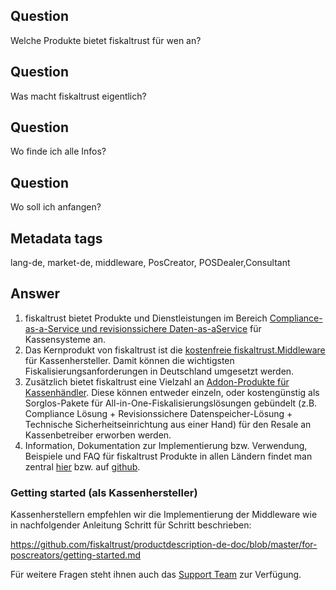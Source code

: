 ## Question

Welche Produkte bietet fiskaltrust für wen an?

## Question

Was macht fiskaltrust eigentlich?

## Question

Wo finde ich alle Infos?

## Question

Wo soll ich anfangen?

## Metadata tags

lang-de, market-de, middleware, PosCreator, POSDealer,Consultant

## Answer

1. fiskaltrust bietet Produkte und Dienstleistungen im Bereich [Compliance-as-a-Service und revisionssichere Daten-as-aService](https://github.com/fiskaltrust/productdescription-de-doc/tree/master/product-service-description) für Kassensysteme an.
2. Das Kernprodukt von fiskaltrust ist die [kostenfreie fiskaltrust.Middleware](https://github.com/fiskaltrust/productdescription-de-doc/blob/master/product-service-description/compliance-as-a-service/produkte/lokal-installierte-middleware.md) für Kassenhersteller. Damit können die wichtigsten Fiskalisierungsanforderungen in Deutschland umgesetzt werden. 
3. Zusätzlich bietet fiskaltrust eine Vielzahl an [Addon-Produkte für Kassenhändler](https://github.com/fiskaltrust/productdescription-de-doc/tree/master/for-posdealers/01-produkte). Diese können entweder einzeln, oder kostengünstig als Sorglos-Pakete für All-in-One-Fiskalisierungslösungen gebündelt (z.B. Compliance Lösung + Revisionssichere Datenspeicher-Lösung + Technische Sicherheitseinrichtung aus einer Hand) für den Resale an Kassenbetreiber erworben werden.
4. Information, Dokumentation zur Implementierung bzw. Verwendung, Beispiele und FAQ für fiskaltrust Produkte in allen Ländern findet man zentral [hier](https://docs.fiskaltrust.cloud/) bzw. auf [github](https://github.com/fiskaltrust).

### Getting started (als Kassenhersteller)

Kassenherstellern empfehlen wir die Implementierung der Middleware wie in nachfolgender Anleitung Schritt für Schritt beschrieben:

https://github.com/fiskaltrust/productdescription-de-doc/blob/master/for-poscreators/getting-started.md

Für weitere Fragen steht ihnen auch das <a href="mailto:info@fiskaltrust.de">Support Team</a> zur Verfügung.
